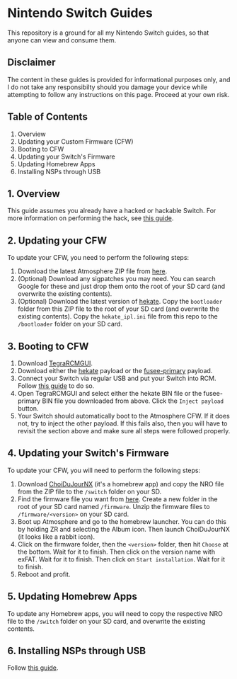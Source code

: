 # Nintendo Switch Guides
This repository is a ground for all my Nintendo Switch guides, so that anyone can view and consume them. 

## Disclaimer
The content in these guides is provided for informational purposes only, and I do not take any responsibilty should you damage your device while attempting to follow any instructions on this page. Proceed at your own risk.

## Table of Contents
1. Overview
2. Updating your Custom Firmware (CFW)
3. Booting to CFW
4. Updating your Switch's Firmware
5. Updating Homebrew Apps
6. Installing NSPs through USB

## 1. Overview
This guide assumes you already have a hacked or hackable Switch. For more information on performing the hack, see [this guide](https://switch.homebrew.guide/).

## 2. Updating your CFW
To update your CFW, you need to perform the following steps:
1. Download the latest Atmosphere ZIP file from [here](https://github.com/Atmosphere-NX/Atmosphere/releases).
2. (Optional) Download any sigpatches you may need. You can search Google for these and just drop them onto the root of your SD card (and overwrite the existing contents).
3. (Optional) Download the latest version of [hekate](https://github.com/CTCaer/hekate/releases). Copy the ```bootloader``` folder from this ZIP file to the root of your SD card (and overwrite the existing contents). Copy the ```hekate_ipl.ini``` file from this repo to the ```/bootloader``` folder on your SD card.

## 3. Booting to CFW
1. Download [TegraRCMGUI](https://github.com/eliboa/TegraRcmGUI/releases).
2. Download either the [hekate](https://github.com/CTCaer/hekate/releases) payload or the [fusee-primary](https://github.com/Atmosphere-NX/Atmosphere/releases) payload.
3. Connect your Switch via regular USB and put your Switch into RCM. Follow [this guide](https://switch.homebrew.guide/gettingstarted/checkingrcm) to do so.
4. Open TegraRCMGUI and select either the hekate BIN file or the fusee-primary BIN file you downloaded from above. Click the ```Inject payload``` button.
5. Your Switch should automatically boot to the Atmosphere CFW. If it does not, try to inject the other payload. If this fails also, then you will have to revisit the section above and make sure all steps were followed properly.

## 4. Updating your Switch's Firmware
To update your CFW, you will need to perform the following steps:
1. Download [ChoiDuJourNX](https://switchtools.sshnuke.net)  (it's a homebrew app) and copy the NRO file from the ZIP file to the ```/switch``` folder on your SD.
2. Find the firmware file you want from [here](https://darthsternie.net/switch-firmwares). Create a new folder in the root of your SD card named ```/firmware```. Unzip the firmware files to ```/firmware/<version>``` on your SD card.
3. Boot up Atmosphere and go to the homebrew launcher. You can do this by holding ZR and selecting the Album icon. Then launch ChoiDuJourNX (it looks like a rabbit icon).
4. Click on the firmware folder, then the ```<version>``` folder, then hit ```Choose``` at the bottom. Wait for it to finish. Then click on the version name with exFAT. Wait for it to finish. Then click on ```Start installation```. Wait for it to finish.
5. Reboot and profit.

## 5. Updating Homebrew Apps
To update any Homebrew apps, you will need to copy the respective NRO file to the ```/switch``` folder on your SD card, and overwrite the existing contents.

## 6. Installing NSPs through USB
Follow [this guide](https://switch.homebrew.guide/usingcfw/installnsps/installnsps-nsusbloader).
